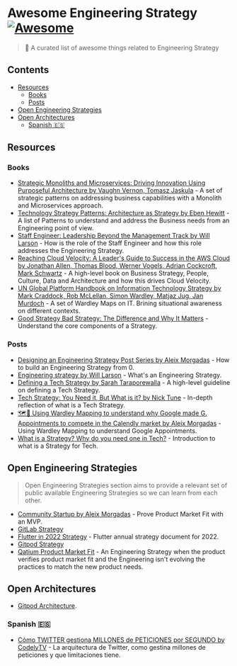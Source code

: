 # Awesome Engineering Strategy [![Awesome](https://awesome.re/badge.svg)](https://awesome.re)

> 🎉 A curated list of awesome things related to Engineering Strategy

## Contents

- [Resources](#resources)
    - [Books](#books)
    - [Posts](#posts)
- [Open Engineering Strategies](#open-engineering-strategies)
- [Open Architectures](#open-architectures)
    - [Spanish 🇪🇸](#spanish-)

## Resources

### Books

- [Strategic Monoliths and Microservices: Driving Innovation Using Purposeful Architecture by Vaughn Vernon, Tomasz Jaskula](https://www.goodreads.com/book/show/55782292-strategic-monoliths-and-microservices) - A set of strategic patterns on addressing business capabilities with a Monolith and Microservices approach.
- [Technology Strategy Patterns: Architecture as Strategy by  Eben Hewitt](https://www.goodreads.com/book/show/42414767-technology-strategy-patterns) - A list of Patterns to understand and address the Business needs from an Engineering point of view.
- [Staff Engineer: Leadership Beyond the Management Track by Will Larson](https://www.goodreads.com/book/show/56481725-staff-engineer) - How is the role of the Staff Engineer and how this role addresses the Engineering Strategy.
- [Reaching Cloud Velocity: A Leader's Guide to Success in the AWS Cloud by  Jonathan Allen, Thomas Blood, Werner Vogels, Adrian Cockcroft, Mark Schwartz](https://www.goodreads.com/book/show/53503300-reaching-cloud-velocity) - A high-level book on Business Strategy, People, Culture, Data and Architecture and how this drives Cloud Velocity.
- [UN Global Platform Handbook on Information Technology Strategy by  Mark Craddock, Rob McLellan, Simon Wardley, Matjaz Jug, Jan Murdoch](https://www.goodreads.com/book/show/55047345-un-global-platform-handbook-on-information-technology-strategy) - A set of Wardley Maps on IT. Brining situational awareness on different contexts.
- [Good Strategy Bad Strategy: The Difference and Why It Matters](https://www.goodreads.com/en/book/show/11721966) - Understand the core components of a Strategy.

### Posts

- [Designing an Engineering Strategy Post Series by Aleix Morgadas](https://learnings.aleixmorgadas.dev/p/designing-an-engineering-strategy) - How to build an Engineering Strategy from 0.
- [Engineering strategy by Will Larson](https://lethain.com/engineering-strategy/) - What's an Engineering Strategy.
- [Defining a Tech Strategy by Sarah Taraporewalla](https://sarahtaraporewalla.com/agile/design/architecture/Defining-a-Tech-Strategy) - A high-level guideline on defining a Tech Strategy.
- [Tech Strategy: You Need it, But What is it? by Nick Tune](https://medium.com/nick-tune-tech-strategy-blog/tech-strategy-you-need-it-but-what-is-it-af292421e422) - In-depth reflection of what is a Tech Strategy. 
- [🗺🧭 Using Wardley Mapping to understand why Google made G. Appointments to compete in the Calendly market by Aleix Morgadas](https://learnings.aleixmorgadas.dev/p/-using-wardley-mapping-to-understand) - Using Wardley Mapping to understand Google Appointments.
- [What is a Strategy? Why do you need one in Tech?](https://www.linkedin.com/pulse/what-strategy-why-do-you-need-one-tech-rui-felgueiras) - Introduction to what is a Strategy for Tech. 

## Open Engineering Strategies

> Open Engineering Strategies section aims to provide a relevant set of public available Engineering Strategies so we can learn from each other.

- [Community Startup by Aleix Morgadas](https://learnings.aleixmorgadas.dev/p/community-startup-engineering-strategy?s=w) - Prove Product Market Fit with an MVP.
- [GitLab Strategy](https://about.gitlab.com/company/strategy/)
- [Flutter in 2022 Strategy](https://flutter.dev/go/strategy-2022) - Flutter annual strategy document for 2022.
- [Gitpod Strategy](https://gitpod.notion.site/Gitpod-s-Direction-be35d064c0704fbda61c542b84e07ef6)
- [Qatium Product Market Fit](https://learnings.aleixmorgadas.dev/p/post-product-market-fit-open-engineering) - An Engineering Strategy when the product verifies product market fit and the Engineering isn't evolving the practices to match the new product needs.

## Open Architectures

- [Gitpod Architecture](https://gitpod.notion.site/Architecture-0e39e570b10f4e8ba7b259629ee3cb74#496a63099c8e430291de3fb9576525f6).

### Spanish 🇪🇸

- [Cómo TWITTER gestiona MILLONES de PETICIONES por SEGUNDO by CodelyTV](https://www.youtube.com/watch?v=6o0usvW5bqY) - La arquitectura de Twitter, como gestina millones de peticiones y que limitaciones tiene.

